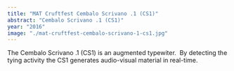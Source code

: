 ```yaml
---
title: "MAT Cruftfest Cembalo Scrivano .1 (CS1)"
abstract: "Cembalo Scrivano .1 (CS1)"
year: "2016"
image: "./mat-cruftfest-cembalo-scrivano-1-cs1.jpg"
---
```

The Cembalo Scrivano .1 (CS1) is an augmented typewiter.  By detecting the tying activity the CS1 generates audio-visual material in real-time.